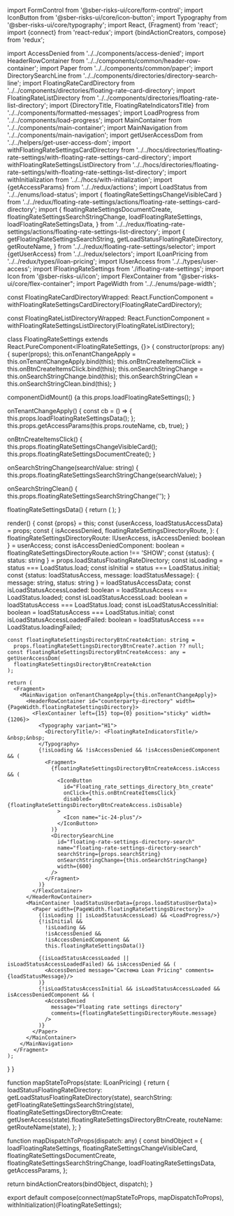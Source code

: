 import FormControl from '@sber-risks-ui/core/form-control';
import IconButton from '@sber-risks-ui/core/icon-button';
import Typography from '@sber-risks-ui/core/typography';
import React, {Fragment} from 'react';
import {connect} from 'react-redux';
import {bindActionCreators, compose} from 'redux';

import AccessDenied from '../../components/access-denied';
import HeaderRowContainer from '../../components/common/header-row-container';
import Paper from '../../components/common/paper';
import DirectorySearchLine from '../../components/directories/directory-search-line';
import FloatingRateCardDirectory from '../../components/directories/floating-rate-card-directory';
import FloatingRateListDirectory from '../../components/directories/floating-rate-list-directory';
import {DirectoryTitle, FloatingRateIndicatorsTitle} from '../../components/formatted-messages';
import LoadProgress from '../../components/load-progress';
import MainContainer from '../../components/main-container';
import MainNavigation from '../../components/main-navigation';
import getUserAccessDom from '../../helpers/get-user-access-dom';
import withFloatingRateSettingsCardDirectory
  from '../../hocs/directories/floating-rate-settings/with-floating-rate-settings-card-directory';
import withFloatingRateSettingsListDirectory
  from '../../hocs/directories/floating-rate-settings/with-floating-rate-settings-list-directory';
import withInitialization from '../../hocs/with-initialization';
import {getAccessParams} from '../../redux/actions';
import LoadStatus from '../../enums/load-status';
import {
  floatingRateSettingsChangeVisibleCard
} from '../../redux/floating-rate-settings/actions/floating-rate-settings-card-directory';
import {
  floatingRateSettingsDocumentCreate,
  floatingRateSettingsSearchStringChange,
  loadFloatingRateSettings,
  loadFloatingRateSettingsData,
} from '../../redux/floating-rate-settings/actions/floating-rate-settings-list-directory';
import {
  getFloatingRateSettingsSearchString,
  getLoadStatusFloatingRateDirectory,
  getRouteName,
} from '../../redux/floating-rate-settings/selector';
import {getUserAccess} from '../../redux/selectors';
import ILoanPricing from '../../redux/types/iloan-pricing';
import IUserAccess from '../../types/user-access';
import IFloatingRateSettings from './ifloating-rate-settings';
import Icon from '@sber-risks-ui/icon';
import FlexContainer from "@sber-risks-ui/core/flex-container";
import PageWidth from '../../enums/page-width';

const FloatingRateCardDirectoryWrapped: React.FunctionComponent<any> =
  withFloatingRateSettingsCardDirectory(FloatingRateCardDirectory);

const FloatingRateListDirectoryWrapped: React.FunctionComponent<any> =
  withFloatingRateSettingsListDirectory(FloatingRateListDirectory);

class FloatingRateSettings extends React.PureComponent<IFloatingRateSettings, {}> {
  constructor(props: any) {
    super(props);
    this.onTenantChangeApply = this.onTenantChangeApply.bind(this);
    this.onBtnCreateItemsClick = this.onBtnCreateItemsClick.bind(this);
    this.onSearchStringChange = this.onSearchStringChange.bind(this);
    this.onSearchStringClean = this.onSearchStringClean.bind(this);
  }

  componentDidMount() {a
    this.props.loadFloatingRateSettings();
  }

  onTenantChangeApply() {
    const cb = () => {
      this.props.loadFloatingRateSettingsData();
    };
    this.props.getAccessParams(this.props.routeName, cb, true);
  }

  onBtnCreateItemsClick() {
    this.props.floatingRateSettingsChangeVisibleCard();
    this.props.floatingRateSettingsDocumentCreate();
  }

  onSearchStringChange(searchValue: string) {
    this.props.floatingRateSettingsSearchStringChange(searchValue);
  }

  onSearchStringClean() {
    this.props.floatingRateSettingsSearchStringChange('');
  }

  floatingRateSettingsData() {
    return (
      <FormControl flexDirection="column" alignItems="flex-start" margin="30px 0 0 0">
        <FloatingRateCardDirectoryWrapped/>
        <FloatingRateListDirectoryWrapped/>
      </FormControl>
    );
  }

  render() {
    const {props} = this;
    const {userAccess, loadStatusAccessData} = props;
    const {
      isAccessDenied,
      floatingRateSettingsDirectoryRoute,
    }: { floatingRateSettingsDirectoryRoute: IUserAccess, isAccessDenied: boolean } = userAccess;
    const isAccessDeniedComponent: boolean = floatingRateSettingsDirectoryRoute.action !== 'SHOW';
    const {status}: { status: string } = props.loadStatusFloatingRateDirectory;
    const isLoading = status === LoadStatus.load;
    const isInitial = status === LoadStatus.initial;
    const {status: loadStatusAccess, message: loadStatusMessage}: { message: string, status: string } =
      loadStatusAccessData;
    const isLoadStatusAccessLoaded: boolean = loadStatusAccess === LoadStatus.loaded;
    const isLoadStatusAccessLoad: boolean = loadStatusAccess === LoadStatus.load;
    const isLoadStatusAccessInitial: boolean = loadStatusAccess === LoadStatus.initial;
    const isLoadStatusAccessLoadedFailed: boolean = loadStatusAccess === LoadStatus.loadingFailed;

    const floatingRateSettingsDirectoryBtnCreateAction: string =
      props.floatingRateSettingsDirectoryBtnCreate?.action ?? null;
    const floatingRateSettingsDirectoryBtnCreateAccess: any = getUserAccessDom(
      floatingRateSettingsDirectoryBtnCreateAction
    );

    return (
      <Fragment>
        <MainNavigation onTenantChangeApply={this.onTenantChangeApply}>
          <HeaderRowContainer id="counterparty-directory" width={PageWidth.floatingRateSettingsDirectory}>
            <FlexContainer left={15} top={0} position="sticky" width={1206}>
              <Typography variant="H1">
                <DirectoryTitle/>: <FloatingRateIndicatorsTitle/> &nbsp;&nbsp;
              </Typography>
              {!isLoading && !isAccessDenied && !isAccessDeniedComponent && (
                <Fragment>
                  {floatingRateSettingsDirectoryBtnCreateAccess.isAccess && (
                    <IconButton
                      id="Floating_rate_settings_directory_btn_create"
                      onClick={this.onBtnCreateItemsClick}
                      disabled={floatingRateSettingsDirectoryBtnCreateAccess.isDisable}
                    >
                      <Icon name="ic-24-plus"/>
                    </IconButton>
                  )}
                  <DirectorySearchLine
                    id="floating-rate-settings-directory-search"
                    name="floating-rate-settings-directory-search"
                    searchString={props.searchString}
                    onSearchStringChange={this.onSearchStringChange}
                    width={600}
                  />
                </Fragment>
              )}
            </FlexContainer>
          </HeaderRowContainer>
          <MainContainer loadStatusUserData={props.loadStatusUserData}>
            <Paper width={PageWidth.floatingRateSettingsDirectory}>
              {(isLoading || isLoadStatusAccessLoad) && <LoadProgress/>}
              {!isInitial &&
                !isLoading &&
                !isAccessDenied &&
                !isAccessDeniedComponent &&
                this.floatingRateSettingsData()}

              {(isLoadStatusAccessLoaded || isLoadStatusAccessLoadedFailed) && isAccessDenied && (
                <AccessDenied message="Система Loan Pricing" comments={loadStatusMessage}/>
              )}
              {!isLoadStatusAccessInitial && isLoadStatusAccessLoaded && isAccessDeniedComponent && (
                <AccessDenied
                  message="Floating rate settings directory"
                  comments={floatingRateSettingsDirectoryRoute.message}
                />
              )}
            </Paper>
          </MainContainer>
        </MainNavigation>
      </Fragment>
    );
  }
}

function mapStateToProps(state: ILoanPricing) {
  return {
    loadStatusFloatingRateDirectory: getLoadStatusFloatingRateDirectory(state),
    searchString: getFloatingRateSettingsSearchString(state),
    floatingRateSettingsDirectoryBtnCreate: getUserAccess(state).floatingRateSettingsDirectoryBtnCreate,
    routeName: getRouteName(state),
  };
}

function mapDispatchToProps(dispatch: any) {
  const bindObject = {
    loadFloatingRateSettings,
    floatingRateSettingsChangeVisibleCard,
    floatingRateSettingsDocumentCreate,
    floatingRateSettingsSearchStringChange,
    loadFloatingRateSettingsData,
    getAccessParams,
  };

  return bindActionCreators(bindObject, dispatch);
}

export default compose(connect(mapStateToProps, mapDispatchToProps), withInitialization)(FloatingRateSettings);
